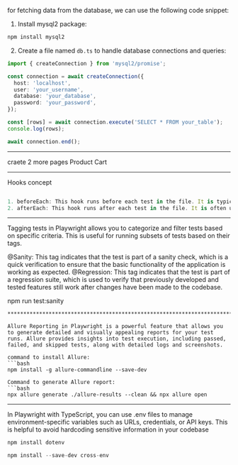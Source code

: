 for fetching data from the database, we can use the following code snippet:

1. Install mysql2 package:
```bash
npm install mysql2
```

2. Create a file named `db.ts` to handle database connections and queries:

```Typescript
import { createConnection } from 'mysql2/promise';

const connection = await createConnection({
  host: 'localhost',
  user: 'your_username',
  database: 'your_database',
  password: 'your_password',
});

const [rows] = await connection.execute('SELECT * FROM your_table');
console.log(rows);

await connection.end();
```
***********************************************************************************************************************************
craete 2 more pages 
Product
Cart

**********************************************************************************************************************************

Hooks concept
```typescript

1. beforeEach: This hook runs before each test in the file. It is typically used to set up the environment, such as navigating to a specific page or logging in.
2. afterEach: This hook runs after each test in the file. It is often used to clean up the environment, such as logging out or resetting the state.
```

************************************************************************************************************************************

Tagging tests in Playwright allows you to categorize and filter tests based on specific criteria. This is useful for running subsets of tests based on their tags.

@Sanity: This tag indicates that the test is part of a sanity check, which is a quick verification to ensure that the basic functionality of the application is working as expected.
@Regression: This tag indicates that the test is part of a regression suite, which is used to verify that previously developed and tested features still work after changes have been made to the codebase.


npm run test:sanity
```
**************************************************************************************************************************************

Allure Reporting in Playwright is a powerful feature that allows you to generate detailed and visually appealing reports for your test runs. Allure provides insights into test execution, including passed, failed, and skipped tests, along with detailed logs and screenshots.

command to install Allure:
```bash
npm install -g allure-commandline --save-dev

Command to generate Allure report:
```bash
npx allure generate ./allure-results --clean && npx allure open 
```

**********************************************************************************************************************
In Playwright with TypeScript, you can use .env files to manage environment-specific variables such as URLs, credentials, or API keys. This is helpful to avoid hardcoding sensitive information in your codebase
```typescript
npm install dotenv
```
```typescript
npm install --save-dev cross-env
